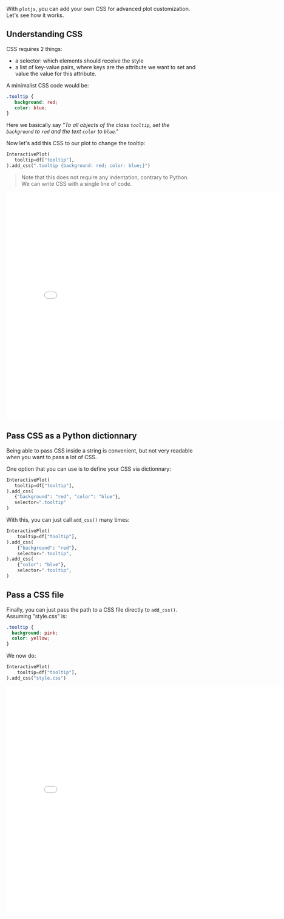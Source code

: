 With `plotjs`, you can add your own CSS for advanced plot customization. Let's see how it works.

## Understanding CSS

CSS requires 2 things:

- a selector: which elements should receive the style
- a list of key-value pairs, where keys are the attribute we want to set and value the value for this attribute.

A minimalist CSS code would be:

```CSS
.tooltip {
   background: red;
   color: blue;
}
```

Here we basically say _"To all objects of the class `tooltip`, set the `background` to `red` and the text `color` to `blue`."_

Now let's add this CSS to our plot to change the tooltip:

```python
InteractivePlot(
   tooltip=df["tooltip"],
).add_css(".tooltip {background: red; color: blue;}")
```

> Note that this does not require any indentation, contrary to Python. We can write CSS with a single line of code.

<iframe width="800" height="600" src="CSS.html" style="border:none;"></iframe>

## Pass CSS as a Python dictionnary

Being able to pass CSS inside a string is convenient, but not very readable when you want to pass a lot of CSS.

One option that you can use is to define your CSS via dictionnary:

```python
InteractivePlot(
   tooltip=df["tooltip"],
).add_css(
   {"background": "red", "color": "blue"},
   selector=".tooltip"
)
```

With this, you can just call `add_css()` many times:

```python
InteractivePlot(
    tooltip=df["tooltip"],
).add_css(
    {"background": "red"},
    selector=".tooltip",
).add_css(
    {"color": "blue"},
    selector=".tooltip",
)
```

## Pass a CSS file

Finally, you can just pass the path to a CSS file directly to `add_css()`. Assuming "style.css" is:

```CSS
.tooltip {
  background: pink;
  color: yellow;
}
```

We now do:

```python
InteractivePlot(
    tooltip=df["tooltip"],
).add_css("style.css")
```

<iframe width="800" height="600" src="CSS-2.html" style="border:none;"></iframe>
